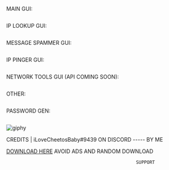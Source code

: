 MAIN GUI:


<img src="https://cdn.discordapp.com/attachments/1089241333132185702/1099024594788155433/image.png" alt="" title="Main">

IP LOOKUP GUI:

<img src="https://cdn.discordapp.com/attachments/1089241333132185702/1099025541782327306/image.png" alt="" title="Main">

MESSAGE SPAMMER GUI:

<img src="https://cdn.discordapp.com/attachments/1089241333132185702/1099025827326332958/image.png" alt="" title="Main">


IP PINGER GUI:

<img src="https://cdn.discordapp.com/attachments/1089241333132185702/1099026206764060682/image.png" alt="" title="Main">


NETWORK TOOLS GUI (API COMING SOON):

<img src="https://cdn.discordapp.com/attachments/1089241333132185702/1099026472892629023/image.png" alt="" title="Main">


OTHER:

<img src="https://media.discordapp.net/attachments/1089241333132185702/1099026808554410166/image.png?width=601&height=481" alt="" title="Main">



PASSWORD GEN:

<img src="https://cdn.discordapp.com/attachments/1089241333132185702/1099027147672277143/image.png" alt="" title="Main">

![giphy](https://user-images.githubusercontent.com/131405181/233700969-71de3277-c895-48cc-9c0f-2fbe86efd2a7.gif)



CREDITS | iLoveCheetosBaby#9439 ON DISCORD ----- BY ME

[DOWNLOAD HERE](https://anonfiles.com/M1O8H5m1z2/HAZZ_TOOL_rar)  AVOID ADS AND RANDOM DOWNLOAD



                                                    SUPPORT

<img src="https://cdn.discordapp.com/attachments/1092251337246380064/1099029135994667078/image.png" alt="" title="Main">
